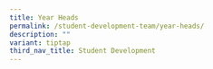 ```yaml
---
title: Year Heads
permalink: /student-development-team/year-heads/
description: ""
variant: tiptap
third_nav_title: Student Development
---
```

<p></p>
<p></p>